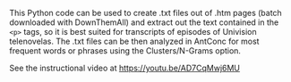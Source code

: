 This Python code can be used to create .txt files out of .htm pages (batch downloaded with DownThemAll) and extract out the text contained in the `<p>` tags, so it is best suited for transcripts of episodes of Univision telenovelas. The .txt files can be then analyzed in AntConc for most frequent words or phrases using the Clusters/N-Grams option.

See the instructional video at https://youtu.be/AD7CqMwj6MU
